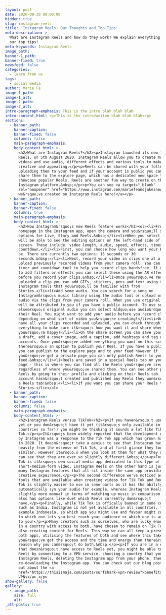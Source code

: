 ```yaml
---
layout: post
date: 2020-09-30 00:00:00
hidden: true
slug: instagram-reels
title: 'Instagram Reels: Our Thoughts and Top Tips'
meta-description: >-
  What are Instagram Reels and how do they work? We explain everything and give
  our top tips!
meta-keywords: Instagram Reels
image_path:
banner-1_path:
banner-fixed: true
newsfeed: false
categories:
  - learn from us
tags:
  - social media
author: Marie Fe
image-1_path:
image-1_alt:
image-2_path:
image-2_alt:
intro-paragraph-emphasis: This is the intro blah blah blah
intro-content_html: <p>This is the introduciton blah blah blah</p>
sections:
  - banner_path:
    banner-caption:
    banner-fixed: false
    columns: false
    main-paragraph-emphasis:
    body-content_html: >-
      <h2>What are Instagram Reels?</h2><p>Instagram launched its new feature,
      Reels, on 5th August 2020. Instagram Reels allow you to create multi-clip
      videos and use audio, different effects and various tools to make them
      creative and appealing.</p><p>Reels can be shared with your followers via
      uploading them to your feed and if your account is public you can also
      share them to the explore page, which has a dedicated new space to
      showcase popular Reels. Reels are another fun way to create on the
      Instagram platform.&nbsp;</p><p>You can see <a target="_blank"
      rel="noopener" href="https://www.instagram.com/mariefeandjakesnow/">what
      we&rsquo;ve created on Instagram Reels here!</a></p>
  - banner_path:
    banner-caption:
    banner-fixed: false
    columns: true
    main-paragraph-emphasis:
    body-content_html: >-
      <h2>How Instagram&rsquo;s new Reels feature works</h2><ol><li>From your
      homepage in the Instagram app, open the camera and you&rsquo;ll see
      options for Live, Story and Reels.&nbsp;</li><li>When you select Reels you
      will be able to see the editing options on the left-hand side of your
      screen. These include: video length, audio, speed, effects, timer and
      countdown.</li><li>First, you can choose how long you want your Reel to
      be. There are currently two options: 15 seconds or 30
      seconds.&nbsp;</li><li>Next, record your video in clips one at a time or
      upload previously recorded videos from your camera roll. You can use the
      timer and countdown tool to help you record clips handsfree. If you want
      to add filters or effects you can select these using the AR effects tool
      before you record your clips.&nbsp;</li><li>Once you&rsquo;ve recorded or
      uploaded a clip you can add GIFs, stickers, pens and text using the usual
      Instagram tools that you&rsquo;ll be familiar with from
      Stories.</li><li>Add some audio. You can search for a song on
      Instagram&rsquo;s music library using the audio tool or upload original
      audio via the clips from your camera roll. When you use original audio it
      will be attributed to you if you have a public account. To use someone
      else&rsquo;s original audio you can select &ldquo;use audio&rdquo; from
      their Reel. You might want to add your audio before you record clips
      depending on what sort of video you&rsquo;re creating!</li><li>Once you
      have all your clips recorded and uploaded, you can check through
      everything to make sure it&rsquo;s how you want it and share when
      you&rsquo;re happy!</li><li>On the share screen you can save your Reel as
      a draft, add a cover image, add a caption, add hashtags and tag other
      accounts. Once you&rsquo;ve added everything you want on this screen
      there&rsquo;s an option to publish your Reel. If you have a public account
      you can publish to the explore page and to your feed however if
      you&rsquo;ve got a private page you can only publish Reels to your
      feed.&nbsp;</li><li>Reels are saved in a special Reels tab on your profile
      page - this is where you can find all the Reels you&rsquo;ve created,
      regardless of where you&rsquo;ve shared them. You can see other peoples
      Reels by going to their profile and clicking on their Reels tab. If an
      account hasn&rsquo;t created and published any Reels they won&rsquo;t have
      a Reels tab!&nbsp;</li><li>If you want you can share your Reels to your
      Stories.</li></ol>
  - banner_path:
    banner-caption:
    banner-fixed: false
    columns: false
    main-paragraph-emphasis:
    body-content_html: >-
      <h2>Instagram Reels versus TikTok</h2><p>If you haven&rsquo;t used Reels
      yet or you don&rsquo;t have it yet (it&rsquo;s only available in 50+
      countries so far!) you might be thinking it sounds a lot like Tik
      Tok.</p><p>It&rsquo;s been widely reported that the development of Reels
      by Instagram was a response to the Tik Tok app which has grown massively
      in 2020. It doesn&rsquo;t take a genius to see that Instagram has borrowed
      heavily from the essense of Tik Tok, and at first glance they look very
      similar. However it&rsquo;s when you look at them for what they are you
      can see that they are ever so slightly different.&nbsp;</p><p>For one, Tik
      Tok is it&rsquo;s own social media app dedicated to this type of informal,
      short-medium-form video. Instagram Reels on the other hand is just one of
      many Instagram features that all sit inside the same app providing one big
      creative expeirence.</p><p>The second difference we've noticed are the
      tools that are available when creating videos for Tik Tok and Reels. Tik
      Tok is slightly easier to use in some parts as it has the ability to
      automatically syn your audio for example, whereas Instagram Reels is
      slightly more manual in terms of matching up music in comparison. Tik Tok
      also has options like duet which Reels currently don&rsquo;t
      have.</p><p>Finally, while Tik Tok is offically banned in some countries
      such as India, Instagram is not yet available in all countries, for
      example Indonesia, so which app you might use and favour might come down
      to which one lets you best reach your audience or which one is available
      to you!</p><p>Many creators such as ourselves, who are lucky enough to be
      in a country with access to both, have chosen to remain on Tik Tok while
      also creating content for Reels. This way we can all keep a presence on
      both apps, utilising the features of both and see where this takes us! If
      you&rsquo;ve got the access and the time and energy then there&rsquo;s no
      reason why you can&rsquo;t do both.&nbsp;</p><p>If you are in a country
      that doesn&rsquo;t have access to Reels yet, you might be able to access
      Reels by connecting to a VPN service, choosing a country that you know has
      Instagram Reels, deleting the Instagram app from your phone, then
      re-downloading the Instagram app. You can check out our blog post to find
      out about the <a
      href="https://thisismaja.com/posts/surfshark-vpn-review">benefits of using
      VPNs</a>.</p>
show-gallery: false
gallery:
  - image_path:
    size: full
    alt:
_all-posts: true
---
```


